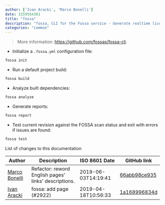 ```yaml
---
author: ['Ivan Aracki', 'Marco Bonelli']
date: 1559564381
title: "fossa"
description: "fossa, CLI for the Fossa service - Generate realtime license audits, vulnerability scans and reports about dependencies licenses."
categories: "common"
---
```

> More information: <https://github.com/fossas/fossa-cli>.

- Initialize a `.fossa.yml` configuration file:

```bash
fossa init
```

- Run a default project build:

```bash
fossa build
```

- Analyze built dependencies:

```bash
fossa analyze
```

- Generate reports:

```bash
fossa report
```

- Test current revision against the FOSSA scan status and exit with errors if issues are found:

```bash
fossa test
```
List of changes to this documentation


Author | Description | ISO 8601 Date | GitHub link
------|-----|-----|-----
[Marco Bonelli](mailto:marco@mebeim.net) | Refactor: reword English pages' links' descriptions. | 2019-06-03T14:19:41 | [66abb98ce935](https://github.com/tldr-pages/tldr/commit/66abb98ce935c0f4516bf30c4d6da72180d5a3ab)
[Ivan Aracki](mailto:aracki.ivan@gmail.com) | fossa: add page (#2922) | 2019-04-18T10:56:33 | [1a168996834d](https://github.com/tldr-pages/tldr/commit/1a168996834d539ceecb5c4029ae27bfa9247be9)

